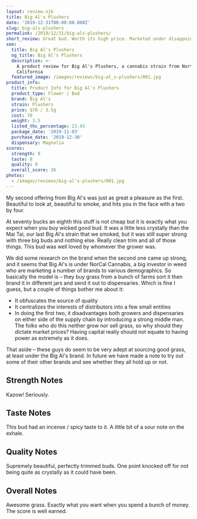 ```yaml
---
layout: review.njk
title: Big Al's Plushers
date: '2019-12-31T00:00:00.000Z'
slug: big-als-plushers
permalink: /2019/12/31/big-als-plushers/
short_review: Great bud. Worth its high price. Marketed under disappointing business model.
seo:
  title: Big Al's Plushers
  og_title: Big Al's Plushers
  description: >-
    A product review for Big Al's Plushers, a cannabis strain from Northern
    California
  featured_image: /images/reviews/big-al_s-plushers/001.jpg
product_info:
  title: Product Info for Big Al's Plushers
  product_type: Flower / Bud
  brand: Big Al's
  strain: Plushers
  price: $70 / 3.5g
  cost: 70
  weight: 3.5
  listed_thc_percentage: 23.43
  package_date: '2019-11-03'
  purchase_date: '2019-12-30'
  dispensary: Magnolia
scores:
  strength: 9
  taste: 8
  quality: 9
  overall_score: 26
photos:
  - /images/reviews/big-al's-plushers/001.jpg
---
```


My second offering from Big Al's was just as great a pleasure as the first. Beautiful to look at, beautiful to smoke, and hits you in the face with a two by four.

At seventy bucks an eighth this stuff is not cheap but it is exactly what you expect when you buy wicked good bud. It was a little less crystally than the Mai Tai, our last Big Al's strain that we smoked, but it was still super strong with three big buds and nothing else. Really clean trim and all of those things. This bud was well loved by whomever the grower was.

We did some research on the brand when the second one came up strong, and it seems that Big Al's is under NorCal Cannabis, a big investor in weed who are marketing a number of brands to various demographics. So basically the model is – they buy grass from a bunch of farms sort it then brand it in different jars and send it out to dispensaries. Which is fine I guess, but a couple of things bother me about it:

- It obfuscates the source of quality
- It centralizes the interests of distributors into a few small entities
- In doing the first two, it disadvantages both growers and dispensaries on either side of the supply chain by introducing a strong middle man. The folks who do this neither grow nor sell grass, so why should they dictate market prices? Having capital really should not equate to having power as extremely as it does.

That aside – these guys do seem to be very adept at sourcing good grass, at least under the Big Al's brand. In future we have made a note to try out some of their other brands and see whether they all hold up or not.

## Strength Notes

Kazow! Seriously.

## Taste Notes

This bud had an incense / spicy taste to it. A little bit of a sour note on the exhale.

## Quality Notes

Supremely beautiful, perfectly trimmed buds. One point knocked off for not being quite as crystally as it could have been.

## Overall Notes

Awesome grass. Exactly what you want when you spend a bunch of money. The score is well earned.
